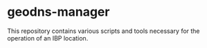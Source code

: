 # geodns-manager

This repository contains various scripts and tools necessary for the operation of an IBP location.

